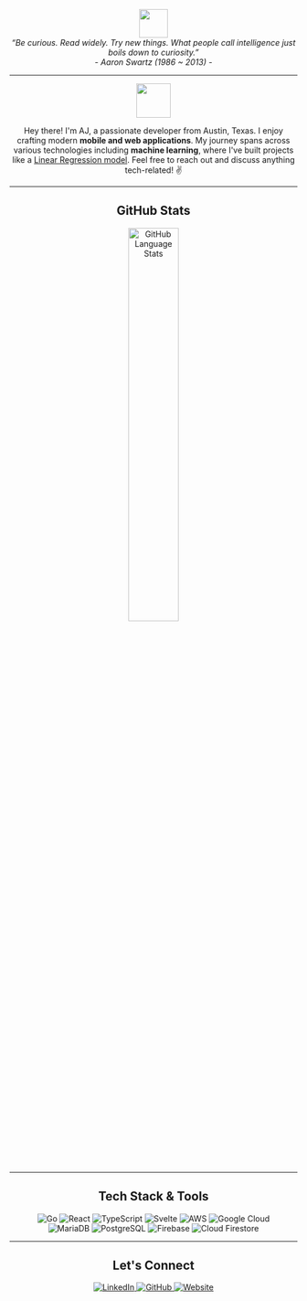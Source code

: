 
<p align="center">
  <img src="https://media.giphy.com/media/mGcNjsfWAjY5AEZNw6/giphy.gif" width="50">
  <br>
  <i>“Be curious. Read widely. Try new things. What people call intelligence just boils down to curiosity.”</i>
  <br>
  <i>- Aaron Swartz (1986 ~ 2013) -</i>
</p>

---

<p align="center">
  <a href="https://ajtbrown.com/">
    <img width="60" height="60" src="https://avatars0.githubusercontent.com/u/1680273?s=460&u=4471b74deb9973096418a93960c664c5ea3bd159&v=4" />
  </a>
</p>

<p align="center">
  Hey there! I'm AJ, a passionate developer from Austin, Texas. I enjoy crafting modern <strong>mobile and web applications</strong>. My journey spans across various technologies including <strong>machine learning</strong>, where I've built projects like a <a href="https://github.com/AJ-Brown-InTech/linear-regression">Linear Regression model</a>. Feel free to reach out and discuss anything tech-related! ✌️
</p>

---

<h2 align="center">GitHub Stats</h2>

<p align="center">
  <a href="https://github.com/AJ-Brown-InTech/github-readme-stats">
    <img align="center" width="42%" src="https://github-readme-stats.vercel.app/api/top-langs/?username=AJ-Brown-InTech&layout=compact&theme=tokyonight" alt="GitHub Language Stats"/>
  </a>
</p>

---

<h2 align="center">Tech Stack & Tools</h2>

<p align="center">
  <img src="https://img.shields.io/badge/Golang-61DAFB?logo=go&logoColor=white&style=for-the-badge" alt="Go"/>
  <img src="https://img.shields.io/badge/React-61DAFB?logo=react&logoColor=black&style=for-the-badge" alt="React"/>
  <img src="https://img.shields.io/badge/TypeScript-3178C6?logo=typescript&logoColor=white&style=for-the-badge" alt="TypeScript"/>
  <img src="https://img.shields.io/badge/Svelte-FF3E00?logo=svelte&logoColor=white&style=for-the-badge" alt="Svelte"/>
  <img src="https://img.shields.io/badge/AWS-232F3E?logo=amazon-aws&logoColor=white&style=for-the-badge" alt="AWS"/>
  <img src="https://img.shields.io/badge/Google_Cloud-4285F4?logo=google-cloud&logoColor=white&style=for-the-badge" alt="Google Cloud"/>
  <br>
  <img src="https://img.shields.io/badge/MariaDB-003545?logo=mariadb&logoColor=white&style=for-the-badge" alt="MariaDB"/>
  <img src="https://img.shields.io/badge/PostgreSQL-336791?logo=postgresql&logoColor=white&style=for-the-badge" alt="PostgreSQL"/>
  <img src="https://img.shields.io/badge/Firebase-FFCA28?logo=firebase&logoColor=black&style=for-the-badge" alt="Firebase"/>
  <img src="https://img.shields.io/badge/Cloud%20Firestore-FFCA28?logo=firebase&logoColor=black&style=for-the-badge" alt="Cloud Firestore"/>
</p>

---

<h2 align="center">Let's Connect</h2>

<p align="center">
  <a href="https://www.linkedin.com/in/ajtbrown/">
    <img src="https://img.shields.io/badge/-LinkedIn-0073B1?style=flat-square" alt="LinkedIn"/>
  </a>
  <a href="https://github.com/AJ-Brown-InTech">
    <img src="https://img.shields.io/badge/-GitHub-000000?style=flat-square" alt="GitHub"/>
  </a>
  <a href="https://ajtbrown.com/">
    <img src="https://img.shields.io/badge/-Website-FFB6C1?style=flat-square" alt="Website"/>
  </a>
</p>
